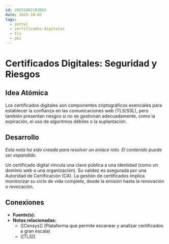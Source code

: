 ```yaml
---
id: 20251002183002
date: 2025-10-02
tags:
  - zettel
  - certificados-digitales
  - tls
  - pki
---
```

# Certificados Digitales: Seguridad y Riesgos

## Idea Atómica
Los certificados digitales son componentes criptográficos esenciales para establecer la confianza en las comunicaciones web (TLS/SSL), pero también presentan riesgos si no se gestionan adecuadamente, como la expiración, el uso de algoritmos débiles o la suplantación.

## Desarrollo
*Esta nota ha sido creada para resolver un enlace roto. El contenido puede ser expandido.*

Un certificado digital vincula una clave pública a una identidad (como un dominio web o una organización). Su validez es asegurada por una Autoridad de Certificación (CA). La gestión de certificados implica monitorizar su ciclo de vida completo, desde la emisión hasta la renovación o revocación.

## Conexiones
- **Fuente(s):** 
- **Notas relacionadas:**
  - [[Censys]] (Plataforma que permite escanear y analizar certificados a gran escala)
  - [[TLS]]
